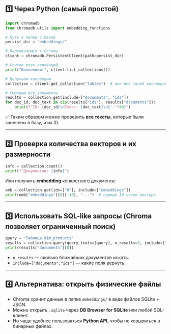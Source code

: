 
## 1️⃣ Через Python (самый простой)

```python
import chromadb
from chromadb.utils import embedding_functions

# Путь к папке с базой
persist_dir = "embeddings/"

# Подключаемся к Chroma
client = chromadb.PersistentClient(path=persist_dir)

# Список всех коллекций
print("Коллекции:", client.list_collections())

# Получаем коллекцию
collection = client.get_collection("tables")  # или имя твоей коллекции

# Смотрим все документы
results = collection.get(include=["documents", "ids"])
for doc_id, doc_text in zip(results["ids"], results["documents"]):
    print(f"ID: {doc_id}\nТекст: {doc_text}\n{'-'*40}")
```

✅ Таким образом можно проверить **все тексты**, которые были занесены в базу, и их ID.

---

## 2️⃣ Проверка количества векторов и их размерности

```python
info = collection.count()
print(f"Документов: {info}")
```

Или получить **embedding** конкретного документа:

```python
emb = collection.get(ids=["0"], include=["embeddings"])
print(emb["embeddings"][0][:10], "...")  # первые 10 чисел вектора
```

---

## 3️⃣ Использовать SQL-like запросы (Chroma позволяет ограниченный поиск)

```python
query = "Таблица dim_products"
results = collection.query(query_texts=[query], n_results=3, include=["documents", "ids"])
print(results["documents"][0])
```

* `n_results` — сколько ближайших документов искать.
* `include=["documents","ids"]` — какие поля вернуть.

---

## 4️⃣ Альтернатива: открыть физические файлы

* Chroma хранит данные в папке `embeddings/` в виде файлов SQLite + JSON.
* Можно открыть `.sqlite` через **DB Browser for SQLite** или любой SQL-клиент.
* Но чаще удобнее пользоваться **Python API**, чтобы не ковыряться в бинарных файлах.

